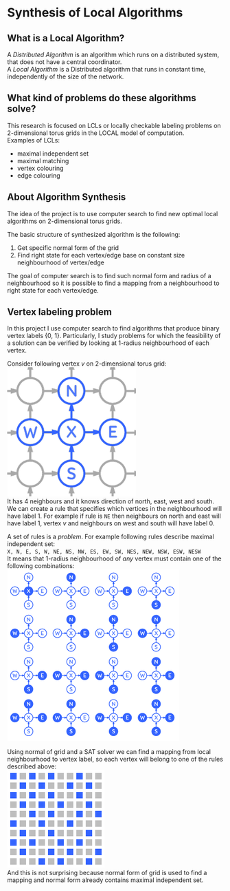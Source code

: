 # Synthesis of Local Algorithms

## What is a Local Algorithm?
A _Distributed Algorithm_ is an algorithm which runs on a distributed system, that does not have a central coordinator.  
A _Local Algorithm_ is a Distributed algorithm that runs in constant time, independently of the size of the network.

## What kind of problems do these algorithms solve?
This research is focused on LCLs or locally checkable labeling problems on 2-dimensional torus grids in the LOCAL model of computation.  
 Examples of LCLs:
 * maximal independent set
 * maximal matching
 * vertex colouring
 * edge colouring

## About Algorithm Synthesis
The idea of the project is to use computer search to find new optimal local algorithms on 2-dimensional torus grids.

The basic structure of synthesized algorithm is the following:
1. Get specific normal form of the grid
2. Find right state for each vertex/edge base on constant size neighbourhood of vertex/edge

The goal of computer search is to find such normal form and radius of a neighbourhood so it is possible to find a mapping from a neighbourhood to right state for each vertex/edge.

## Vertex labeling problem  
 In this project I use computer search to find algorithms that produce binary vertex labels {0, 1}. Particularly, I study problems for which the feasibility of a solution can be verified by looking at 1-radius neighbourhood of each vertex.
 
 Consider following vertex _v_ on 2-dimensional torus grid:  
 ![](images/xnesw.png)  
 It has 4 neighbours and it knows direction of north, east, west and south.  
 We can create a rule that specifies which vertices in the neighbourhood will have label 1. For example if rule is `NE` then neighbours on north and east will have label 1, vertex _v_ and neighbours on west and south will have label 0.
 
 A set of rules is a _problem_. For example following rules describe maximal independent set:  
 `X, N, E, S, W, NE, NS, NW, ES, EW, SW, NES, NEW, NSW, ESW, NESW`  
 It means that 1-radius neighbourhood of _any_ vertex must contain one of the following combinations:  
 ![](images/is_rules.png)
 
 
Using normal of grid and a SAT solver we can find a mapping from local neighbourhood to vertex label, so each vertex will belong to one of the rules described above:  
![independent set](images/is.png)  
And this is not surprising because normal form of grid is used to find a mapping and normal form already contains maximal independent set.
